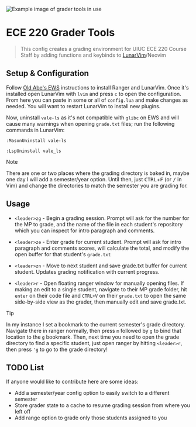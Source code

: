 ![Example image of grader tools in use](https://cdn.blulight.show/raw/XH6BjM.png)
# ECE 220 Grader Tools
> This config creates a grading environment for UIUC ECE 220 Course Staff by adding functions and keybinds to [LunarVim](https://www.lunarvim.org/)/Neovim

## Setup & Configuration
Follow [Old Abe's EWS](https://courses.grainger.illinois.edu/ece220/fa2025/pages/resources/old_abes_ews/) instructions to install Ranger and LunarVim. Once it's installed open LunarVim with `lvim` and press `c` to open the configuration. From here you can paste in some or all of `config.lua` and make changes as needed. You will want to restart LunarVim to install new plugins.

Now, uninstall `vale-ls` as it's not compatible with `glibc` on EWS and will cause many warnings when opening `grade.txt` files; run the following commands in LunarVim:

`:MasonUninstall vale-ls`

`:LspUninstall vale_ls`

> [!NOTE]
> There are one or two places where the grading directory is baked in, maybe one day I will add a semester/year option. Until then, just <kbd>CTRL</kbd>+<kbd>F</kbd> (or <kbd>/</kbd> in Vim) and change the directories to match the semester you are grading for.

## Usage
 - `<leader>zg` - Begin a grading session. Prompt will ask for the number for the MP to grade, and the name of the file in each student's repository which you can inspect for intro paragraph and comments.

 - `<leader>ze` - Enter grade for current student. Prompt will ask for intro paragraph and comments scores, will calculate the total, and modify the open buffer for that student's `grade.txt`

 - `<leader>zn` - Move to next student and save grade.txt buffer for current student. Updates grading notification with current progress.

 - `<leader>r` - Open floating ranger window for manually opening files. If making an edit to a single student, navigate to their MP grade folder, hit `enter` on their code file and `CTRL+V` on their `grade.txt` to open the same side-by-side view as the grader, then manually edit and save grade.txt.


> [!TIP]
> In my instance I set a bookmark to the current semester's grade directory. Navigate there in ranger normally, then press `m` followed by `g` to bind that location to the `g` bookmark. Then, next time you need to open the grade directory to find a specific student, just open ranger by hitting `<leader>r`, then press `'g` to go to the grade directory!

## TODO List
If anyone would like to contribute here are some ideas:
- Add a semester/year config option to easily switch to a different semester
- Store grader state to a cache to resume grading session from where you left off
- Add range option to grade only those students assigned to you
